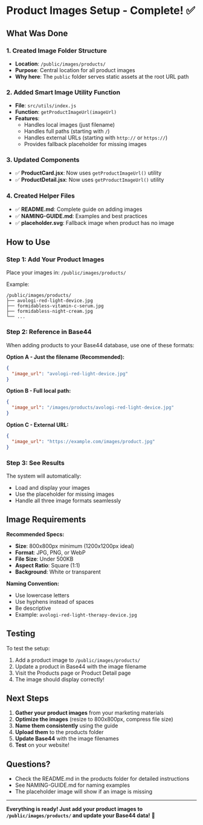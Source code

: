 # Product Images Setup - Complete! ✅

## What Was Done

### 1. Created Image Folder Structure
- **Location**: `/public/images/products/`
- **Purpose**: Central location for all product images
- **Why here**: The `public` folder serves static assets at the root URL path

### 2. Added Smart Image Utility Function
- **File**: `src/utils/index.js`
- **Function**: `getProductImageUrl(imageUrl)`
- **Features**:
  - Handles local images (just filename)
  - Handles full paths (starting with `/`)
  - Handles external URLs (starting with `http://` or `https://`)
  - Provides fallback placeholder for missing images

### 3. Updated Components
- ✅ **ProductCard.jsx**: Now uses `getProductImageUrl()` utility
- ✅ **ProductDetail.jsx**: Now uses `getProductImageUrl()` utility

### 4. Created Helper Files
- ✅ **README.md**: Complete guide on adding images
- ✅ **NAMING-GUIDE.md**: Examples and best practices
- ✅ **placeholder.svg**: Fallback image when product has no image

## How to Use

### Step 1: Add Your Product Images
Place your images in: `/public/images/products/`

Example:
```
/public/images/products/
├── avologi-red-light-device.jpg
├── formidabless-vitamin-c-serum.jpg
├── formidabless-night-cream.jpg
└── ...
```

### Step 2: Reference in Base44
When adding products to your Base44 database, use one of these formats:

**Option A - Just the filename (Recommended):**
```json
{
  "image_url": "avologi-red-light-device.jpg"
}
```

**Option B - Full local path:**
```json
{
  "image_url": "/images/products/avologi-red-light-device.jpg"
}
```

**Option C - External URL:**
```json
{
  "image_url": "https://example.com/images/product.jpg"
}
```

### Step 3: See Results
The system will automatically:
- Load and display your images
- Use the placeholder for missing images
- Handle all three image formats seamlessly

## Image Requirements

**Recommended Specs:**
- **Size**: 800x800px minimum (1200x1200px ideal)
- **Format**: JPG, PNG, or WebP
- **File Size**: Under 500KB
- **Aspect Ratio**: Square (1:1)
- **Background**: White or transparent

**Naming Convention:**
- Use lowercase letters
- Use hyphens instead of spaces
- Be descriptive
- Example: `avologi-red-light-therapy-device.jpg`

## Testing

To test the setup:
1. Add a product image to `/public/images/products/`
2. Update a product in Base44 with the image filename
3. Visit the Products page or Product Detail page
4. The image should display correctly!

## Next Steps

1. **Gather your product images** from your marketing materials
2. **Optimize the images** (resize to 800x800px, compress file size)
3. **Name them consistently** using the guide
4. **Upload them** to the products folder
5. **Update Base44** with the image filenames
6. **Test** on your website!

## Questions?

- Check the README.md in the products folder for detailed instructions
- See NAMING-GUIDE.md for naming examples
- The placeholder image will show if an image is missing

---

**Everything is ready! Just add your product images to `/public/images/products/` and update your Base44 data!** 🎉
